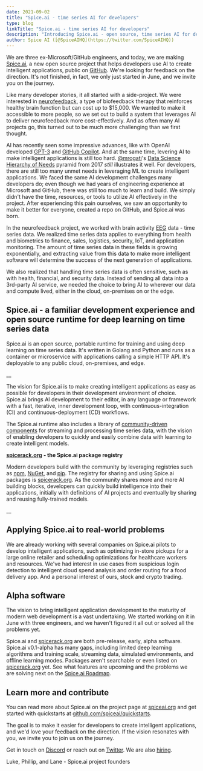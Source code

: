 ```yaml
---
date: 2021-09-02
title: "Spice.ai - time series AI for developers"
type: blog
linkTitle: "Spice.ai - time series AI for developers"
description: "Introducing Spice.ai - open source, time series AI for developers"
author: Spice AI ([@SpiceAIHQ](https://twitter.com/SpiceAIHQ))
---
```


We are three ex-Microsoft/GitHub engineers, and today, we are making [Spice.ai](https://spiceai.org), a new open source project that helps developers use AI to create intelligent applications, public on [GitHub](https://github.com/spiceai/spiceai). We're looking for feedback on the direction. It's not finished, in fact, we only just started in June, and we invite you on the journey.

Like many developer stories, it all started with a side-project. We were interested in [neurofeedback](https://en.wikipedia.org/wiki/Neurofeedback), a type of biofeedback therapy that reinforces healthy brain function but can cost up to $15,000. We wanted to make it accessible to more people, so we set out to build a system that leverages AI to deliver neurofeedback more cost-effectively. And as often many AI projects go, this turned out to be much more challenging than we first thought.

AI has recently seen some impressive advances, like with OpenAI developed [GPT-3](https://en.wikipedia.org/wiki/GPT-3) and [GitHub Copilot](https://www.linkedin.com/pulse/announcing-github-copilot-kevin-scott/). And at the same time, levering AI to make intelligent applications is still too hard. [@mrogati](https://twitter.com/mrogati)'s [Data Science Hierarchy of Needs](https://hackernoon.com/the-ai-hierarchy-of-needs-18f111fcc007) pyramid from 2017 _still_ illustrates it well. For developers, there are still too many unmet needs in leveraging ML to create intelligent applications. We faced the same AI development challenges many developers do; even though we had years of engineering experience at Microsoft and GitHub, there was still too much to learn and build. We simply didn't have the time, resources, or tools to utilize AI effectively in the project. After experiencing this pain ourselves, we saw an opportunity to make it better for everyone, created a repo on GitHub, and Spice.ai was born.

In the neurofeedback project, we worked with brain activity [EEG](https://en.wikipedia.org/wiki/Electroencephalographyhttps://en.wikipedia.org/wiki/Electroencephalography) data - time series data. We realized time series data applies to everything from health and biometrics to finance, sales, logistics, security, IoT, and application monitoring. The amount of time series data in these fields is growing exponentially, and extracting value from this data to make more intelligent software will determine the success of the next generation of applications.

We also realized that handling time series data is often sensitive, such as with health, financial, and security data. Instead of sending all data into a 3rd-party AI service, we needed the choice to bring AI to wherever our data and compute lived, either in the cloud, on-premises on or the edge.

## Spice.ai - a familiar development experience and open source runtime for deep learning on time series data

Spice.ai is an open source, portable runtime for training and using deep learning on time series data. It's written in Golang and Python and runs as a container or microservice with applications calling a simple HTTP API. It's deployable to any public cloud, on-premises, and edge.

\_\_

The vision for Spice.ai is to make creating intelligent applications as easy as possible for developers in their development environment of choice. Spice.ai brings AI development to their editor, in any language or framework with a fast, iterative, inner development loop, with continuous-integration (CI) and continuous-deployment (CD) workflows.

The Spice.ai runtime also includes a library of [community-driven components](https://github.com/spiceai/data-components-contrib) for streaming and processing time series data, with the vision of enabling developers to quickly and easily combine data with learning to create intelligent models.

[**spicerack.org**](http://spicerack.org) **- the Spice.ai package registry**

Modern developers build with the community by leveraging registries such as [npm](https://npmjs.org), [NuGet](https://nuget.orghttps://www.nuget.org/), and [pip](https://pypi.org/). The registry for sharing and using Spice.ai packages is [spicerack.org](https://spicerack.org). As the community shares more and more AI building blocks, developers can quickly build intelligence into their applications, initially with definitions of AI projects and eventually by sharing and reusing fully-trained models.

\_\_

## Applying Spice.ai to real-world problems

We are already working with several companies on Spice.ai pilots to develop intelligent applications, such as optimizing in-store pickups for a large online retailer and scheduling optimizations for healthcare workers and resources. We've had interest in use cases from suspicious login detection to intelligent cloud spend analysis and order routing for a food delivery app. And a personal interest of ours, stock and crypto trading.

## Alpha software

The vision to bring intelligent application development to the maturity of modern web development is a vast undertaking. We started working on it in June with three engineers, and we haven't figured it all out or solved all the problems yet.

Spice.ai and [spicerack.org](http://spicerack.org) are both pre-release, early, alpha software. Spice.ai v0.1-alpha has many gaps, including limited deep learning algorithms and training scale, streaming data, simulated environments, and offline learning modes. Packages aren't searchable or even listed on [spicerack.org](http://spicerack.org) yet. See what features are upcoming and the problems we are solving next on the [Spice.ai Roadmap](https://github.com/spiceai/spiceai/blob/trunk/docs/ROADMAP.md).

## Learn more and contribute

You can read more about Spice.ai on the project page at [spiceai.org](https://spiceai.org) and get started with quickstarts at [github.com/spiceai/quickstarts](https://github.com/spiceai/quickstarts).

The goal is to make it easier for developers to create intelligent applications, and we'd love your feedback on the direction. If the vision resonates with you, we invite you to join us on the journey.

Get in touch on [Discord](https://discord.com/channels/803820740868571196/803820740868571199) or reach out on [Twitter](https://twitter.com/0xlukekim). We are also [hiring](https://spiceai.io/careers).

Luke, Phillip, and Lane - Spice.ai project founders
